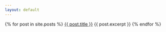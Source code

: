 ```yaml
---
layout: default
---
```


{% for post in site.posts %}
  <a href="{{ post.url }}">{{ post.title }}</a>
  {{ post.excerpt }}
{% endfor %}
